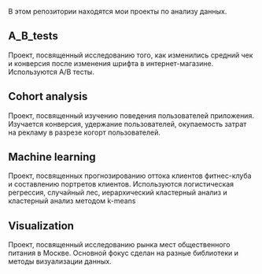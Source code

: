 В этом репозитории находятся мои проекты по анализу данных.

## A_B_tests
Проект, посвященный исследованию того, как изменились средний чек и конверсия после изменения шрифта в интернет-магазине. Используются A/B тесты.

## Cohort analysis
Проект, посвященный изучению поведения пользователей приложения. Изучается конверсия, удержание пользователей, окупаемость затрат на рекламу в разрезе когорт пользователей.

## Machine learning
Проект, посвященных прогнозированию оттока клиентов фитнес-клуба и составлению портретов клиентов. Используются логистическая регрессия, случайный лес, иерархический кластерный анализ и кластерный анализ методом k-means

## Visualization
Проект, посвященный исследованию рынка мест общественного питания в Москве. Основной фокус сделан на разные библиотеки и методы визуализации данных.


